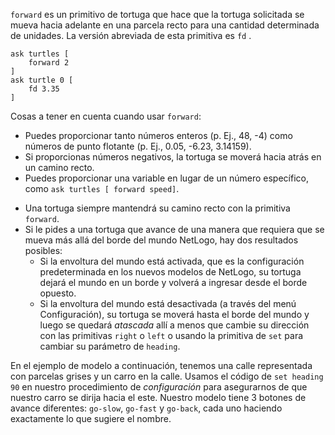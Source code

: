 ﻿`forward` es un primitivo de tortuga que hace que la tortuga solicitada se mueva hacia adelante en una parcela recto para una cantidad determinada de unidades. La versión abreviada de esta primitiva es `fd` .



```
ask turtles [
	forward 2
]
ask turtle 0 [
	fd 3.35
]
```





Cosas a tener en cuenta cuando usar `forward`:

* Puedes proporcionar tanto números enteros (p. Ej., 48, -4) como números de punto flotante (p. Ej., 0.05, -6.23, 3.14159).
* Si proporcionas números negativos, la tortuga se moverá hacia atrás en un camino recto.
* Puedes proporcionar una variable en lugar de un número específico, como `ask turtles [ forward speed]`.
- Una tortuga siempre mantendrá su camino recto con la primitiva `forward`.
- Si le pides a una tortuga que avance de una manera que requiera que se mueva más allá del borde del mundo NetLogo, hay dos resultados posibles:
    - Si la envoltura del mundo está activada, que es la configuración predeterminada en los nuevos modelos de NetLogo, su tortuga dejará el mundo en un borde y volverá a ingresar desde el borde opuesto.
    - Si la envoltura del mundo está desactivada (a través del menú Configuración), su tortuga se moverá hasta el borde del mundo y luego se quedará *atascada* allí a menos que cambie su dirección con las primitivas `right` o `left` o usando la primitiva de `set` para cambiar su parámetro de `heading`.



En el ejemplo de modelo a continuación, tenemos una calle representada con parcelas grises y un carro en la calle. Usamos el código de `set heading 90` en nuestro procedimiento de *configuración* para asegurarnos de que nuestro carro se dirija hacia el este. Nuestro modelo tiene 3 botones de avance diferentes: `go-slow`, `go-fast` y `go-back`, cada uno haciendo exactamente lo que sugiere el nombre.

